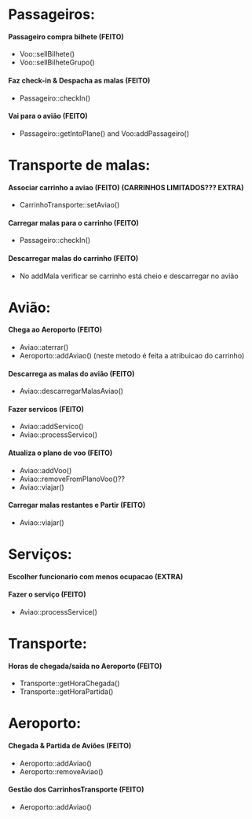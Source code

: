 
# Passageiros:

#### Passageiro compra bilhete (FEITO)
 - Voo::sellBilhete()
 - Voo::sellBilheteGrupo()
#### Faz check-in & Despacha as malas (FEITO)
- Passageiro::checkIn()
#### Vai para o avião (FEITO)
- Passageiro::getIntoPlane() and Voo:addPassageiro()

# Transporte de malas:

#### Associar carrinho a aviao (FEITO) (CARRINHOS LIMITADOS??? EXTRA)
- CarrinhoTransporte::setAviao()
#### Carregar malas para o carrinho (FEITO)
- Passageiro::checkIn()
#### Descarregar malas do carrinho (FEITO)
- No addMala verificar se carrinho está cheio e descarregar no avião

# Avião:

#### Chega ao Aeroporto (FEITO)
- Aviao::aterrar()
- Aeroporto::addAviao() (neste metodo é feita a atribuicao do carrinho)
#### Descarrega as malas do avião (FEITO)
- Aviao::descarregarMalasAviao()
#### Fazer servicos (FEITO)
- Aviao::addServico()
- Aviao::processServico()
#### Atualiza o plano de voo (FEITO)
- Aviao::addVoo()
- Aviao::removeFromPlanoVoo()??
- Aviao::viajar()
#### Carregar malas restantes e Partir (FEITO)
- Aviao::viajar()

# Serviços:

#### Escolher funcionario com menos ocupacao (EXTRA)
#### Fazer o serviço (FEITO)
- Aviao::processService()

# Transporte:

#### Horas de chegada/saida no Aeroporto (FEITO)
- Transporte::getHoraChegada()
- Transporte::getHoraPartida()

# Aeroporto:

#### Chegada & Partida de Aviões (FEITO)
- Aeroporto::addAviao()
- Aeroporto::removeAviao()
#### Gestão dos CarrinhosTransporte (FEITO)
- Aeroporto::addAviao()